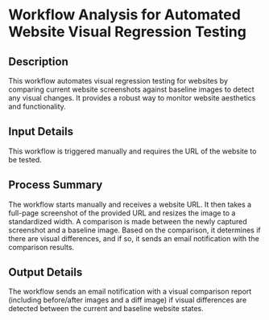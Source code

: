 # Workflow Analysis for Automated Website Visual Regression Testing

## Description
This workflow automates visual regression testing for websites by comparing current website screenshots against baseline images to detect any visual changes. It provides a robust way to monitor website aesthetics and functionality.

## Input Details
This workflow is triggered manually and requires the URL of the website to be tested.

## Process Summary
The workflow starts manually and receives a website URL. It then takes a full-page screenshot of the provided URL and resizes the image to a standardized width. A comparison is made between the newly captured screenshot and a baseline image. Based on the comparison, it determines if there are visual differences, and if so, it sends an email notification with the comparison results.

## Output Details
The workflow sends an email notification with a visual comparison report (including before/after images and a diff image) if visual differences are detected between the current and baseline website states.
